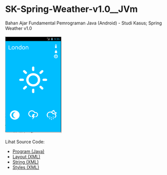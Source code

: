 # SK-Spring-Weather-v1.0__JVm
Bahan Ajar Fundamental Pemrograman Java (Android) - Studi Kasus; Spring Weather v1.0<br><br>
<img src="https://github.com/RizkyKhapidsyah/SK-Spring-Weather-v1.0__JVm/blob/main/SpringWeather/result/001.PNG" height=310px width=180px><br><br>
Lihat Source Code:<br>
- <a href="https://github.com/RizkyKhapidsyah/SK-Spring-Weather-v1.0__JVm/tree/main/SpringWeather/src/com/spring/weather">Program (Java)</a><br>
- <a href="https://github.com/RizkyKhapidsyah/SK-Spring-Weather-v1.0__JVm/tree/main/SpringWeather/res/layout">Layout (XML)</a><br>
- <a href="https://github.com/RizkyKhapidsyah/SK-Spring-Weather-v1.0__JVm/blob/main/SpringWeather/res/values/strings.xml">String (XML)</a><br>
- <a href="https://github.com/RizkyKhapidsyah/SK-Spring-Weather-v1.0__JVm/blob/main/SpringWeather/res/values/styles.xml">Styles (XML)</a><br>

